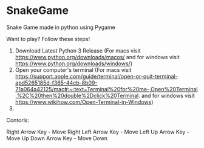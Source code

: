 # SnakeGame
Snake Game made in python using Pygame

Want to play? Follow these steps!

1.  Download Latest Python 3 Release (For macs visit https://www.python.org/downloads/macos/ and for windows visit https://www.python.org/downloads/windows/)
2.  Open your computer's terminal (For macs visit https://support.apple.com/guide/terminal/open-or-quit-terminal-apd5265185d-f365-44cb-8b09-71a064a42125/mac#:~:text=Terminal%20for%20me-,Open%20Terminal,%2C%20then%20double%2Dclick%20Terminal. and for windows visit https://www.wikihow.com/Open-Terminal-in-Windows)
3.  


Contorls:

Right Arrow Key - Move Right
Left Arrow Key  - Move Left
Up Arrow Key    - Move Up
Down Arrow Key  - Move Down
